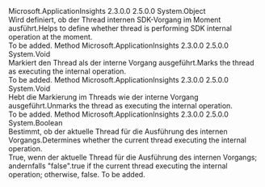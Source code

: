 <Type Name="SdkInternalOperationsMonitor" FullName="Microsoft.ApplicationInsights.Extensibility.SdkInternalOperationsMonitor">
  <TypeSignature Language="C#" Value="public static class SdkInternalOperationsMonitor" />
  <TypeSignature Language="ILAsm" Value=".class public auto ansi abstract sealed beforefieldinit SdkInternalOperationsMonitor extends System.Object" />
  <TypeSignature Language="DocId" Value="T:Microsoft.ApplicationInsights.Extensibility.SdkInternalOperationsMonitor" />
  <TypeSignature Language="VB.NET" Value="Public Class SdkInternalOperationsMonitor" />
  <TypeSignature Language="F#" Value="type SdkInternalOperationsMonitor = class" />
  <AssemblyInfo>
    <AssemblyName>Microsoft.ApplicationInsights</AssemblyName>
    <AssemblyVersion>2.3.0.0</AssemblyVersion>
    <AssemblyVersion>2.5.0.0</AssemblyVersion>
  </AssemblyInfo>
  <Base>
    <BaseTypeName>System.Object</BaseTypeName>
  </Base>
  <Interfaces />
  <Docs>
    <summary>
            <span data-ttu-id="ba90a-101">Wird definiert, ob der Thread internen SDK-Vorgang im Moment ausführt.</span><span class="sxs-lookup"><span data-stu-id="ba90a-101">Helps to define whether thread is performing SDK internal operation at the moment.</span></span>
            </summary>
    <remarks>To be added.</remarks>
  </Docs>
  <Members>
    <Member MemberName="Enter">
      <MemberSignature Language="C#" Value="public static void Enter ();" />
      <MemberSignature Language="ILAsm" Value=".method public static hidebysig void Enter() cil managed" />
      <MemberSignature Language="DocId" Value="M:Microsoft.ApplicationInsights.Extensibility.SdkInternalOperationsMonitor.Enter" />
      <MemberSignature Language="VB.NET" Value="Public Shared Sub Enter ()" />
      <MemberSignature Language="F#" Value="static member Enter : unit -&gt; unit" Usage="Microsoft.ApplicationInsights.Extensibility.SdkInternalOperationsMonitor.Enter " />
      <MemberType>Method</MemberType>
      <AssemblyInfo>
        <AssemblyName>Microsoft.ApplicationInsights</AssemblyName>
        <AssemblyVersion>2.3.0.0</AssemblyVersion>
        <AssemblyVersion>2.5.0.0</AssemblyVersion>
      </AssemblyInfo>
      <ReturnValue>
        <ReturnType>System.Void</ReturnType>
      </ReturnValue>
      <Parameters />
      <Docs>
        <summary>
            <span data-ttu-id="ba90a-102">Markiert den Thread als der interne Vorgang ausgeführt.</span><span class="sxs-lookup"><span data-stu-id="ba90a-102">Marks the thread as executing the internal operation.</span></span>
            </summary>
        <remarks>To be added.</remarks>
      </Docs>
    </Member>
    <Member MemberName="Exit">
      <MemberSignature Language="C#" Value="public static void Exit ();" />
      <MemberSignature Language="ILAsm" Value=".method public static hidebysig void Exit() cil managed" />
      <MemberSignature Language="DocId" Value="M:Microsoft.ApplicationInsights.Extensibility.SdkInternalOperationsMonitor.Exit" />
      <MemberSignature Language="VB.NET" Value="Public Shared Sub Exit ()" />
      <MemberSignature Language="F#" Value="static member Exit : unit -&gt; unit" Usage="Microsoft.ApplicationInsights.Extensibility.SdkInternalOperationsMonitor.Exit " />
      <MemberType>Method</MemberType>
      <AssemblyInfo>
        <AssemblyName>Microsoft.ApplicationInsights</AssemblyName>
        <AssemblyVersion>2.3.0.0</AssemblyVersion>
        <AssemblyVersion>2.5.0.0</AssemblyVersion>
      </AssemblyInfo>
      <ReturnValue>
        <ReturnType>System.Void</ReturnType>
      </ReturnValue>
      <Parameters />
      <Docs>
        <summary>
            <span data-ttu-id="ba90a-103">Hebt die Markierung im Threads wie der interne Vorgang ausgeführt.</span><span class="sxs-lookup"><span data-stu-id="ba90a-103">Unmarks the thread as executing the internal operation.</span></span>
            </summary>
        <remarks>To be added.</remarks>
      </Docs>
    </Member>
    <Member MemberName="IsEntered">
      <MemberSignature Language="C#" Value="public static bool IsEntered ();" />
      <MemberSignature Language="ILAsm" Value=".method public static hidebysig bool IsEntered() cil managed" />
      <MemberSignature Language="DocId" Value="M:Microsoft.ApplicationInsights.Extensibility.SdkInternalOperationsMonitor.IsEntered" />
      <MemberSignature Language="VB.NET" Value="Public Shared Function IsEntered () As Boolean" />
      <MemberSignature Language="F#" Value="static member IsEntered : unit -&gt; bool" Usage="Microsoft.ApplicationInsights.Extensibility.SdkInternalOperationsMonitor.IsEntered " />
      <MemberType>Method</MemberType>
      <AssemblyInfo>
        <AssemblyName>Microsoft.ApplicationInsights</AssemblyName>
        <AssemblyVersion>2.3.0.0</AssemblyVersion>
        <AssemblyVersion>2.5.0.0</AssemblyVersion>
      </AssemblyInfo>
      <ReturnValue>
        <ReturnType>System.Boolean</ReturnType>
      </ReturnValue>
      <Parameters />
      <Docs>
        <summary>
            <span data-ttu-id="ba90a-104">Bestimmt, ob der aktuelle Thread für die Ausführung des internen Vorgangs.</span><span class="sxs-lookup"><span data-stu-id="ba90a-104">Determines whether the current thread executing the internal operation.</span></span>
            </summary>
        <returns><span data-ttu-id="ba90a-105">True, wenn der aktuelle Thread für die Ausführung des internen Vorgangs; andernfalls "false".</span><span class="sxs-lookup"><span data-stu-id="ba90a-105">true if the current thread executing the internal operation; otherwise, false.</span></span></returns>
        <remarks>To be added.</remarks>
      </Docs>
    </Member>
  </Members>
</Type>